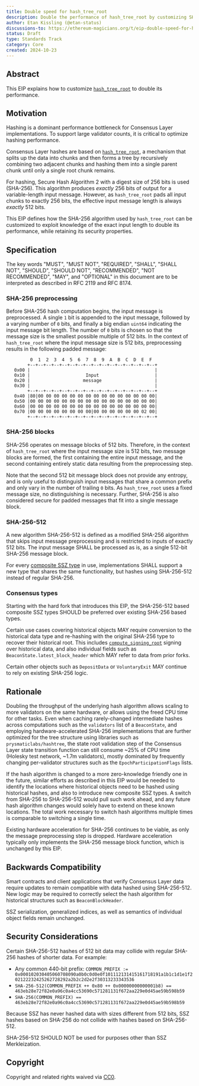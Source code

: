 ```yaml
---
title: Double speed for hash_tree_root
description: Double the performance of hash_tree_root by customizing SHA-256
author: Etan Kissling (@etan-status)
discussions-to: https://ethereum-magicians.org/t/eip-double-speed-for-hash-tree-root/21447
status: Draft
type: Standards Track
category: Core
created: 2024-10-23
---
```


## Abstract

This EIP explains how to customize [`hash_tree_root`](https://github.com/ethereum/consensus-specs/blob/ef434e87165e9a4c82a99f54ffd4974ae113f732/ssz/simple-serialize.md#merkleization) to double its performance.

## Motivation

Hashing is a dominant performance bottleneck for Consensus Layer implementations. To support large validator counts, it is critical to optimize hashing performance.

Consensus Layer hashes are based on [`hash_tree_root`](https://github.com/ethereum/consensus-specs/blob/ef434e87165e9a4c82a99f54ffd4974ae113f732/ssz/simple-serialize.md#merkleization), a mechanism that splits up the data into chunks and then forms a tree by recursively combining two adjacent chunks and hashing them into a single parent chunk until only a single root chunk remains.

For hashing, Secure Hash Algorithm 2 with a digest size of 256 bits is used (SHA-256). This algorithm produces _exactly_ 256 bits of output for a variable-length input message. However, as `hash_tree_root` pads all input chunks to exactly 256 bits, the effective input message length is always _exactly_ 512 bits.

This EIP defines how the SHA-256 algorithm used by `hash_tree_root` can be customized to exploit knowledge of the exact input length to double its performance, while retaining its security properties.

## Specification

The key words "MUST", "MUST NOT", "REQUIRED", "SHALL", "SHALL NOT", "SHOULD", "SHOULD NOT", "RECOMMENDED", "NOT RECOMMENDED", "MAY", and "OPTIONAL" in this document are to be interpreted as described in RFC 2119 and RFC 8174.

### SHA-256 preprocessing

Before SHA-256 hash computation begins, the input message is preprocessed. A single `1` bit is appended to the input message, followed by a varying number of `0` bits, and finally a big endian `uint64` indicating the input message bit length. The number of `0` bits is chosen so that the message size is the smallest possible multiple of 512 bits. In the context of `hash_tree_root` where the input message size is 512 bits, preprocessing results in the following padded message:

```
         0  1  2  3  4  5  6  7  8  9  A  B  C  D  E  F
        +--+--+--+--+--+--+--+--+--+--+--+--+--+--+--+--+
   0x00 |                                               |
   0x10 |                     Input                     |
   0x20 |                    message                    |
   0x30 |                                               |
        +--+--+--+--+--+--+--+--+--+--+--+--+--+--+--+--+
   0x40 |80|00 00 00 00 00 00 00 00 00 00 00 00 00 00 00|
   0x50 |00 00 00 00 00 00 00 00 00 00 00 00 00 00 00 00|
   0x60 |00 00 00 00 00 00 00 00 00 00 00 00 00 00 00 00|
   0x70 |00 00 00 00 00 00 00 00|00 00 00 00 00 00 02 00|
        +--+--+--+--+--+--+--+--+--+--+--+--+--+--+--+--+
```

### SHA-256 blocks

SHA-256 operates on message blocks of 512 bits. Therefore, in the context of `hash_tree_root` where the input message size is 512 bits, two message blocks are formed, the first containing the entire input message, and the second containing entirely static data resulting from the preprocessing step.

Note that the second 512 bit message block does not provide any entropy, and is only useful to distinguish input messages that share a common prefix and only vary in the number of trailing `0` bits. As `hash_tree_root` uses a fixed message size, no distinguishing is necessary. Further, SHA-256 is also considered secure for padded messages that fit into a single message block.

### SHA-256-512

A new algorithm SHA-256-512 is defined as a modified SHA-256 algorithm that skips input message preprocessing and is restricted to inputs of exactly 512 bits. The input message SHALL be processed as is, as a single 512-bit SHA-256 message block.

For every [composite SSZ type](https://github.com/ethereum/consensus-specs/blob/ef434e87165e9a4c82a99f54ffd4974ae113f732/ssz/simple-serialize.md#composite-types) in use, implementations SHALL support a new type that shares the same functionality, but hashes using SHA-256-512 instead of regular SHA-256.

### Consensus types

Starting with the hard fork that introduces this EIP, the SHA-256-512 based composite SSZ types SHOULD be preferred over existing SHA-256 based types.

Certain use cases covering historical objects MAY require conversion to the historical data type and re-hashing with the original SHA-256 type to recover their historical root. This includes [`compute_signing_root`](https://github.com/ethereum/consensus-specs/blob/ef434e87165e9a4c82a99f54ffd4974ae113f732/specs/phase0/beacon-chain.md#compute_signing_root) signing over historical data, and also individual fields such as `BeaconState.latest_block_header` which MAY refer to data from prior forks.

Certain other objects such as `DepositData` or `VoluntaryExit` MAY continue to rely on existing SHA-256 logic.

## Rationale

Doubling the throughput of the underlying hash algorithm allows scaling to more validators on the same hardware, or allows using the freed CPU time for other tasks. Even when caching rarely-changed intermediate hashes across computations such as the `validators` list of a `BeaconState`, and employing hardware-accelerated SHA-256 implementations that are further optimized for the tree structure using libraries such as `prysmaticlabs/hashtree`, the state root validation step of the Consensus Layer state transition function can still consume ~25% of CPU time (Holesky test network, ~1.7m validators), mostly dominated by frequently changing per-validator structures such as the `EpochParticipationFlags` lists.

If the hash algorithm is changed to a more zero-knowledge friendly one in the future, similar efforts as described in this EIP would be needed to identify the locations where historical objects need to be hashed using historical hashes, and also to introduce new composite SSZ types. A switch from SHA-256 to SHA-256-512 would pull such work ahead, and any future hash algorithm changes would solely have to extend on these known locations. The total work necessary to switch hash algorithms multiple times is comparable to switching a single time.

Existing hardware acceleration for SHA-256 continues to be viable, as only the message preprocessing step is dropped. Hardware acceleration typically only implements the SHA-256 message block function, which is unchanged by this EIP.

## Backwards Compatibility

Smart contracts and client applications that verify Consensus Layer data require updates to remain compatible with data hashed using SHA-256-512. New logic may be required to correctly select the hash algorithm for historical structures such as `BeaconBlockHeader`.

SSZ serialization, generalized indices, as well as semantics of individual object fields remain unchanged.

## Security Considerations

Certain SHA-256-512 hashes of 512 bit data may collide with regular SHA-256 hashes of shorter data. For example:

- Any common 440-bit prefix: `COMMON_PREFIX := 0x000102030405060708090a0b0c0d0e0f101112131415161718191a1b1c1d1e1f202122232425262728292a2b2c2d2e2f30313233343536`
- `SHA-256-512(COMMON_PREFIX ++ 0x80 ++ 0x00000000000001b8) == 463eb28e72f82e0a96c0a4cc53690c571281131f672aa229e0d45ae59b598b59`
- `SHA-256(COMMON_PREFIX) == 463eb28e72f82e0a96c0a4cc53690c571281131f672aa229e0d45ae59b598b59`

Because SSZ has never hashed data with sizes different from 512 bits, SSZ hashes based on SHA-256 do not collide with hashes based on SHA-256-512.

SHA-256-512 SHOULD NOT be used for purposes other than SSZ Merkleization.

## Copyright

Copyright and related rights waived via [CC0](../LICENSE.md).
